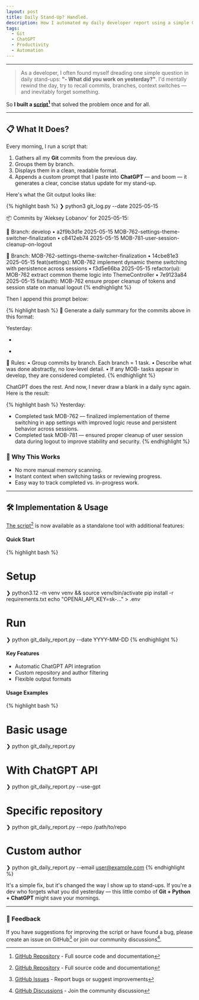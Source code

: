 ```yaml
---
layout: post
title: Daily Stand-Up? Handled.
description: How I automated my daily developer report using a simple Git script and a prompt for ChatGPT — never blank out at a stand-up again.
tags:
  - Git
  - ChatGPT
  - Productivity
  - Automation
---
```


--- 

> As a developer, I often found myself dreading one simple question in daily stand-ups: 
> **"- What did you work on yesterday?"**. 
> I'd mentally rewind the day, try to recall commits, branches, context switches — and inevitably forget something.

<div class="spacer"></div>

So **I built a [script](https://github.com/alobanov/daily-report)[^1]** that solved the problem once and for all.

<div class="spacer"></div>

---


## 📋 What It Does?

Every morning, I run a script that:

1. Gathers all my **Git** commits from the previous day.
2. Groups them by branch.
3. Displays them in a clean, readable format.
4. Appends a custom prompt that I paste into **ChatGPT** — and boom — it generates a clear, concise status update for my stand-up.

Here's what the Git output looks like:

{% highlight bash %}
❯ python3 git_log.py --date 2025-05-15

📦 Commits by 'Aleksey Lobanov' for 2025-05-15:

🔀 Branch: develop
• a2f9b3d1e 2025-05-15 MOB-762-settings-theme-switcher-finalization
• c8412eb74 2025-05-15 MOB-781-user-session-cleanup-on-logout

🔀 Branch: MOB-762-settings-theme-switcher-finalization
• 14cbe81e3 2025-05-15 feat(settings): MOB-762 implement dynamic theme switching with persistence across sessions
• f3d5e66ba 2025-05-15 refactor(ui): MOB-762 extract common theme logic into ThemeController
• 7e9123a84 2025-05-15 fix(auth): MOB-762 ensure proper cleanup of tokens and session state on manual logout
{% endhighlight %}

Then I append this prompt below:

{% highlight bash %}
🔧 Generate a daily summary for the commits above in this format:

Yesterday:
- <summary of task 1>
- <summary of task 2>

📌 Rules:
• Group commits by branch. Each branch = 1 task.
• Describe what was done abstractly, no low-level detail.
• If any MOB- tasks appear in develop, they are considered completed.
{% endhighlight %}

ChatGPT does the rest. And now, I never draw a blank in a daily sync again. Here is the result:

{% highlight bash %}
Yesterday:
- Completed task MOB-762 — finalized implementation of theme switching in app settings with improved logic reuse and persistent behavior across sessions.
- Completed task MOB-781 — ensured proper cleanup of user session data during logout to improve stability and security.
{% endhighlight %}

<div class="spacer"></div> 

### 🧠 Why This Works

- No more manual memory scanning.
-	Instant context when switching tasks or reviewing progress.
-	Easy way to track completed vs. in-progress work.

---

## 🛠️ Implementation & Usage

[The script](https://github.com/alobanov/daily-report)[^1] is now available as a standalone tool with additional features:

<div class="spacer"></div> 

#### Quick Start

{% highlight bash %}
# Setup
❯ python3.12 -m venv venv && source venv/bin/activate
pip install -r requirements.txt
echo "OPENAI_API_KEY=sk-..." > .env

# Run
❯ python git_daily_report.py --date YYYY-MM-DD
{% endhighlight %}

#### Key Features
- Automatic ChatGPT API integration
- Custom repository and author filtering
- Flexible output formats

#### Usage Examples

{% highlight bash %}
# Basic usage
❯ python git_daily_report.py

# With ChatGPT API
❯ python git_daily_report.py --use-gpt

# Specific repository
❯ python git_daily_report.py --repo /path/to/repo

# Custom author
❯ python git_daily_report.py --email user@example.com
{% endhighlight %}

It's a simple fix, but it's changed the way I show up to stand-ups.
If you're a dev who forgets what you did yesterday — this little combo of **Git + Python + ChatGPT** might save your mornings.

<div class="spacer"></div>

---

### 💬 Feedback
If you have suggestions for improving the script or have found a bug, please create an issue on GitHub[^2] or join our community discussions[^3].

[^1]: [GitHub Repository](https://github.com/alobanov/daily-report) - Full source code and documentation
[^2]: [GitHub Issues](https://github.com/alobanov/daily-report/issues) - Report bugs or suggest improvements
[^3]: [GitHub Discussions](https://github.com/alobanov/daily-report/discussions) - Join the community discussion

